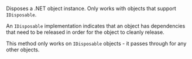 ﻿Disposes a .NET object instance. Only works with objects that support `IDisposable`.An `IDisposable` implementation indicates that an object has dependencies that need to be released in order for the object to cleanly release. This method only works on `IDisposable` objects - it passes through for any other objects.